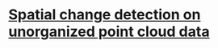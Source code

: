 # [Spatial change detection on unorganized point cloud data](http://pointclouds.org/documentation/tutorials/octree_change.php#octree-change-detection)

